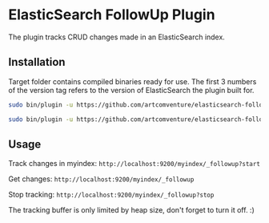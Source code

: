 ElasticSearch FollowUp Plugin 
=============

The plugin tracks CRUD changes made in an ElasticSearch index.

Installation
-----------

Target folder contains compiled binaries ready for use. The first 3 numbers of the version tag refers to the version of ElasticSearch the plugin built for.

``` bash
sudo bin/plugin -u https://github.com/artcomventure/elasticsearch-followup-plugin/raw/master/target/elasticsearch-followup-plugin-1.4.4.1.zip -i followup
```

``` bash
sudo bin/plugin -u https://github.com/artcomventure/elasticsearch-followup-plugin/raw/master/target/elasticsearch-followup-plugin-1.4.2.1.zip -i followup
```

Usage
-----------
Track changes in myindex:  `http://localhost:9200/myindex/_followup?start`

Get changes: `http://localhost:9200/myindex/_followup`

Stop tracking: `http://localhost:9200/myindex/_followup?stop`

The tracking buffer is only limited by heap size, don't forget to turn it off. :)
